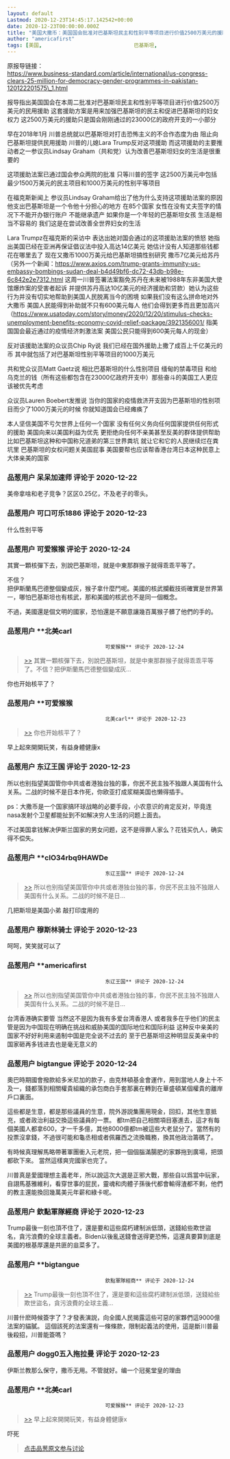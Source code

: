 ```yaml
---
layout: default
Lastmod: 2020-12-23T14:45:17.142542+00:00
date: 2020-12-23T00:00:00.000Z
title: "美国大撒币：美国国会批准对巴基斯坦民主和性别平等项目进行价值2500万美元的援助"
author: "americafirst"
tags: [美国,								巴基斯坦,								女权,								撒币]
---
```


原报导链接：  
https://www.business-standard.com/article/international/us-congress-clears-25-million-for-democracy-gender-programmes-in-pakistan-120122201575\_1.html  
  
报导指出美国国会在本周二批准对巴基斯坦民主和性别平等项目进行价值2500万美元的民用援助 这套援助方案是用来加强巴基斯坦的民主和促进巴基斯坦的妇女权力 这2500万美元的援助只是国会刚刚通过的23000亿的政府开支的一小部分   
  
早在2018年1月 川普总统就以巴基斯坦对打击恐怖主义的不合作态度为由 阻止向巴基斯坦提供民用援助 川普的儿媳Lara Trump反对这项援助 而这项援助的主要推动者之一参议员Lindsay Graham（共和党）认为改善巴基斯坦妇女的生活是很重要的  
  
这项援助法案已通过国会参众两院的批准 只等川普的签字 这2500万美元中包括最少1500万美元的民主项目和1000万美元的性别平等项目   
  
在福克斯新闻上 参议员Lindsay Graham给出了他为什么支持这项援助法案的原因 他支出巴基斯坦是一个令他十分担心的地方 在85个国家 女性在没有丈夫签字的情况下不能开办银行账户 不能继承遗产 如果你是一个年轻的巴基斯坦女孩 生活是相当不容易的 我们这是在尝试改善全世界妇女的生活  
  
Lara Trumpz在福克斯的采访中 表达出她对国会通过的这项援助法案的愤怒 她指出美国已经在亚洲再保证倡议法中投入高达14亿美元 她估计没有人知道那些钱都花在哪里去了 现在又撒币1000万美元给巴基斯坦搞性别研究 撒币7亿美元给苏丹（另外一个新闻：https://www.axios.com/trump-grants-immunity-us-embassy-bombings-sudan-deal-b4d49bf6-dc72-43db-b98e-6c842e2e7312.html 这周一川普签署法案豁免苏丹在未来被1988年东非美国大使馆爆炸案的受害者起诉 并提供苏丹高达10亿美元的经济援助和贷款）她认为这些行为并没有切实地帮助到美国人民脱离当今的困境 如果我们没有这么拼命地对外大撒币 美国人民能得到补助就不只有600美元每人 他们会得到更多而且更加高兴（https://www.usatoday.com/story/money/2020/12/20/stimulus-checks-unemployment-benefits-economy-covid-relief-package/3921356001/ 指美国国会最近通过的疫情经济刺激法案 美国公民只能得到600美元每人的现金）  
  
反对该援助法案的众议员Chip Ry说 我们已经在国外援助上撒了成百上千亿美元的币 其中就包括了对巴基斯坦性别平等项目的1000万美元   
  
共和党众议员Matt Gaetz说 相比巴基斯坦的什么性别项目 缅甸的禁毒项目 和给乌克兰的钱（所有这些都包含在23000亿政府开支中）那些奋斗的美国工人更应该被优先考虑   
  
众议员Lauren Boebert发推说 当你的国家的疫情救济开支因为巴基斯坦的性别项目而少了1000万美元的时候 你就知道国会已经瘫痪了  
  
本人坚信美国不亏欠世界上任何一个国家 没有任何义务向任何国家提供任何形式的援助 美国向来以美国利益为优先 更拒绝向任何不亲美甚至反美的群体提供帮助  比如巴基斯坦这种和中国称兄道弟的第三世界粪坑 就让它和它的人民继续烂在粪坑里 巴基斯坦的女权问题关美国屁事 美国要帮也应该帮香港台湾日本这种民意上大体亲美的国家

            
### 品葱用户 **呆呆加速师** 评论于 2020-12-22
        
美帝拿啥和老子竞争？区区0.25亿，不及老子的零头。
        


            
### 品葱用户 **可口可乐1886** 评论于 2020-12-23
        
什么性别平等
        


            
### 品葱用户 **可爱猴猴** 评论于 2020-12-24
        
其實一顆核彈下去，別說巴基斯坦，就是中東那群猴子就得乖乖平等了。  
  
不信？  
把伊斯蘭馬巴德整個變成灰，猴子拿什麼鬥呢。美國的核武攔截技術確實是世界第一，哪怕巴基斯坦也有核武，那和美國的核武也不是同一個概念。  
  
不過，美國還是個文明的國家，恐怕還是不願意讓幾百萬猴子髒了他們的手的。
        


            
### 品葱用户 **北美carl				
									可爱猴猴** 评论于 2020-12-24
        
> [\>>]( "/article/item_id-569224#") 其實一顆核彈下去，別說巴基斯坦，就是中東那群猴子就得乖乖平等了。不信？把伊斯蘭馬巴德整個變成灰...

  
你也开始核平了？
        


            
### 品葱用户 **可爱猴猴				
									北美carl** 评论于 2020-12-23
        
> [\>>]( "/article/item_id-569234#") 你也开始核平了？

  
  
早上起來開開玩笑，有益身體健康x
        


            
### 品葱用户 **东辽王国** 评论于 2020-12-23
        
所以也别指望美国管你中共或者港独台独的事，你民不民主独不独跟人美国有什么关系。二战的时候不是日本作死，你欧亚打成浆糊美国也懒得插手。  
  
ps：大撒币是一个国家搞环球战略的必要手段，小农意识的肯定反对，毕竟连nasa发射个卫星都能扯到不如解决穷人生活的问题上面去。  
  
不过美国拿钱解决伊斯兰国家的男女问题，这不是得罪人家么？花钱买仇人，确实得不偿失。
        


            
### 品葱用户 **clO34rbq9HAWDe				
									东辽王国** 评论于 2020-12-24
        
> [\>>]( "/article/item_id-569255#") 所以也别指望美国管你中共或者港独台独的事，你民不民主独不独跟人美国有什么关系。二战的时候不是日...

  
  
几把斯坦是美国小弟 敲打印度用的
        


            
### 品葱用户 **穆斯林骑士** 评论于 2020-12-23
        
呵呵，笑笑就可以了
        


            
### 品葱用户 **americafirst				
									东辽王国** 评论于 2020-12-24
        
> [\>>]( "/article/item_id-569255#") 所以也别指望美国管你中共或者港独台独的事，你民不民主独不独跟人美国有什么关系。二战的时候不是日...

  
  
台湾香港确实要管 当然这不是因为我有多爱台湾香港人 或者我多在乎他们的民主 管是因为中国现在明确在挑战和威胁美国的国际地位和国际利益 这种反中亲美的国家不好好利用来遏制中国是完全说不过去的 至于巴基斯坦这种明显反美亲中的国家砸再多钱进去也是毫无意义的
        


            
### 品葱用户 **bigtangue** 评论于 2020-12-24
        
奧巴時期國會撥款給多米尼加的款子，由克林頓基金會運作，用到當地人身上十不及一，錢都落到相關權貴組織的承包商白手套那裏在轉到在華盛頓某個權貴的離岸戶口裏面。  
  
這些都是生意，都是那些議員的生意，院外游説集團用現金，回扣，其他生意抵充，或者政治利益交換這些議員的一票。 都tm把自己相關項目塞進去，這才有每個美國人都拿600，才一千多億，其他8000億都tm被這些大老鼠分了。當然有的投票沒拿錢，不過很可能和龜丞相或者佩羅西之流換職務，換其他政治籌碼了。  
  
有時候真理解馬略帶著軍團衝入元老院，把一個個腦滿腸肥的家夥拖到廣場，把頭都砍下來。 當然這樣爽完國家也完了。  
  
川普真是愛國理想主義老年，所以說這次大選是正邪大戰，那些自以爲當中玩家，自詡馬基雅維利，看穿世事的屁民，靈魂和肉體子孫後代都會輸得渣都不剩，他們的教主還能換回幾萬美元年薪和綠卡呢。
        


            
### 品葱用户 **欽點軍隊經商** 评论于 2020-12-23
        
Trump最後一刻也頂不住了，還是要和這些腐朽建制派低頭，送錢給些欺世盜名，貪污浪費的全球主義者。Biden以後亂送錢會送得更恐怖，這還真要算到底是美國的根基厚還是共匪的韭菜多了。
        


            
### 品葱用户 **bigtangue				
									欽點軍隊經商** 评论于 2020-12-24
        
> [\>>]( "/article/item_id-569316#") Trump最後一刻也頂不住了，還是要和這些腐朽建制派低頭，送錢給些欺世盜名，貪污浪費的全球主義...

  
川普什麽時候簽字了？才發表演説，向全國人民揭露這些可惡的家夥們這9000億法案的貓膩。 這個該死的法案還有一條條款，限制起義法的使用，這是斷川普最後殺招，川普能簽嗎？
        


            
### 品葱用户 **dogg0五入拖拉曼** 评论于 2020-12-23
        
伊斯兰教那么保守，撒币无用。不管就好。编一个冠冕堂皇的理由
        


            
### 品葱用户 **北美carl				
									可爱猴猴** 评论于 2020-12-23
        
> [\>>]( "/article/item_id-569242#") 早上起來開開玩笑，有益身體健康x

  
  
吓死
        






> [点击品葱原文参与讨论](https://pincong.rocks/article/27731)

